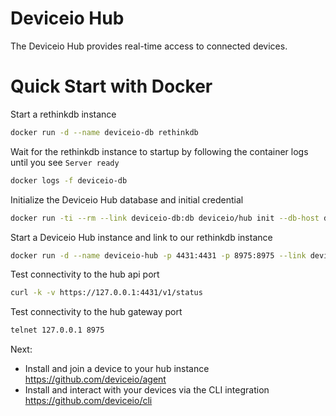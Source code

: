 # Deviceio Hub

The Deviceio Hub provides real-time access to connected devices.

# Quick Start with Docker

Start a rethinkdb instance

```bash
docker run -d --name deviceio-db rethinkdb
```

Wait for the rethinkdb instance to startup by following the container logs until you see `Server ready`

```bash
docker logs -f deviceio-db
```

Initialize the Deviceio Hub database and initial credential

```bash
docker run -ti --rm --link deviceio-db:db deviceio/hub init --db-host db
```

Start a Deviceio Hub instance and link to our rethinkdb instance

```bash
docker run -d --name deviceio-hub -p 4431:4431 -p 8975:8975 --link deviceio-db:db deviceio/hub start --db-host db
```

Test connectivity to the hub api port

```bash
curl -k -v https://127.0.0.1:4431/v1/status
```

Test connectivity to the hub gateway port

```bash
telnet 127.0.0.1 8975
```

Next:

* Install and join a device to your hub instance https://github.com/deviceio/agent
* Install and interact with your devices via the CLI integration https://github.com/deviceio/cli